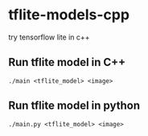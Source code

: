 # tflite-models-cpp
try tensorflow lite in c++

Run tflite model in C++
---
```
./main <tflite_model> <image>
```

Run tflite model in python
---
```
./main.py <tflite_model> <image>  
```
